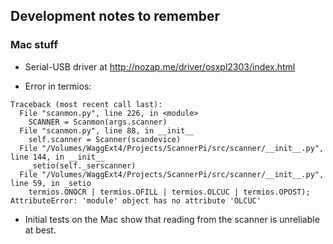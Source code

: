 ## Development notes to remember

### Mac stuff

* Serial-USB driver at http://nozap.me/driver/osxpl2303/index.html

* Error in termios:

```
Traceback (most recent call last):
  File "scanmon.py", line 226, in <module>
    SCANNER = Scanmon(args.scanner)
  File "scanmon.py", line 88, in __init__
    self.scanner = Scanner(scandevice)
  File "/Volumes/WaggExt4/Projects/ScannerPi/src/scanner/__init__.py", line 144, in __init__
    _setio(self._serscanner)
  File "/Volumes/WaggExt4/Projects/ScannerPi/src/scanner/__init__.py", line 59, in _setio
    termios.ONOCR | termios.OFILL | termios.OLCUC | termios.OPOST);
AttributeError: 'module' object has no attribute 'OLCUC'
```

* Initial tests on the Mac show that reading from the scanner is unreliable at best.
